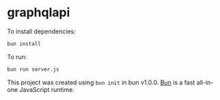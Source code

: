 # graphqlapi

To install dependencies:

```bash
bun install
```

To run:

```bash
bun run server.js
```

This project was created using `bun init` in bun v1.0.0. [Bun](https://bun.sh) is a fast all-in-one JavaScript runtime.
